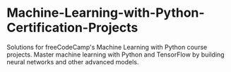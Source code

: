 # Machine-Learning-with-Python-Certification-Projects
Solutions for freeCodeCamp's Machine Learning with Python course projects. Master machine learning with Python and TensorFlow by building neural networks and other advanced models.
